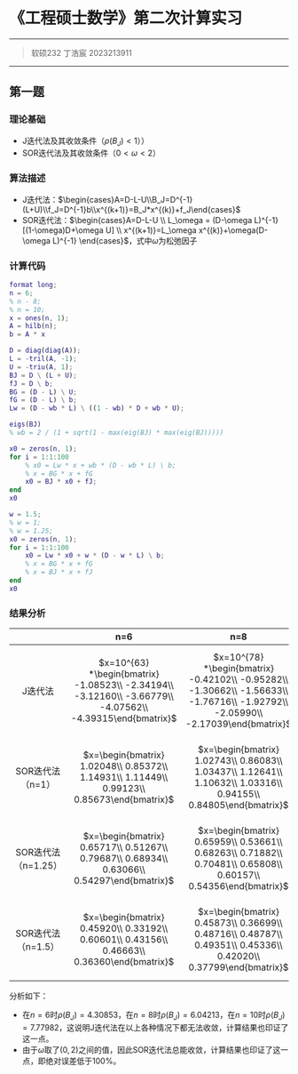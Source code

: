 # 《工程硕士数学》第二次计算实习

---

>   软硕232 丁浩宸 2023213911

---

## 第一题

### 理论基础

-   J迭代法及其收敛条件（$\rho(B_J)<1$））
-   SOR迭代法及其收敛条件（$0<\omega<2$）

### 算法描述

-   J迭代法：$\begin{cases}A=D-L-U\\B_J=D^{-1}(L+U)\\f_J=D^{-1}b\\x^{(k+1)}=B_J*x^{(k)}+f_J\end{cases}$
-   SOR迭代法：$\begin{cases}A=D-L-U \\ L_\omega = (D-\omega L)^{-1}[(1-\omega)D+\omega U] \\ x^{(k+1)}=L_\omega x^{(k)}+\omega(D-\omega L)^{-1} \end{cases}$，式中$\omega$为松弛因子

### 计算代码

```matlab
format long;
n = 6;
% n - 8;
% n = 10;
x = ones(n, 1);
A = hilb(n);
b = A * x

D = diag(diag(A));
L = -tril(A, -1);
U = -triu(A, 1);
BJ = D \ (L + U);
fJ = D \ b;
BG = (D - L) \ U;
fG = (D - L) \ b;
Lw = (D - wb * L) \ ((1 - wb) * D + wb * U);

eigs(BJ)
% wb = 2 / (1 + sqrt(1 - max(eig(BJ) * max(eig(BJ)))))

x0 = zeros(n, 1);
for i = 1:1:100
    % x0 = Lw * x + wb * (D - wb * L) \ b;
    % x = BG * x + fG
    x0 = BJ * x0 + fJ;
end
x0

w = 1.5;
% w = 1;
% w = 1.25;
x0 = zeros(n, 1);
for i = 1:1:100
    x0 = Lw * x0 + w * (D - w * L) \ b;
    % x = BG * x + fG
    % x = BJ * x + fJ
end
x0
```

### 结果分析

|                     |                             n=6                              |                             n=8                              |                             n=10                             |
| :-----------------: | :----------------------------------------------------------: | :----------------------------------------------------------: | :----------------------------------------------------------: |
|       J迭代法       | $x=10^{63} *\begin{bmatrix}  -1.08523\\  -2.34194\\  -3.12160\\ -3.66779\\  -4.07562\\ -4.39315\end{bmatrix}$ | $x=10^{78} *\begin{bmatrix}    -0.42102\\  -0.95282\\  -1.30662\\  -1.56633\\  -1.76716\\  -1.92792\\  -2.05990\\  -2.17039\end{bmatrix}$ | $x=10^{89} *\begin{bmatrix}    -0.33334\\  -0.77994\\  -1.09177\\  -1.32845\\  -1.51626\\  -1.66978\\  -1.79802\\  -1.90697\\  -2.00082\\  -2.08257\end{bmatrix}$ |
|  SOR迭代法（n=1）   | $x=\begin{bmatrix}   1.02048\\   0.85372\\   1.14931\\   1.11449\\   0.99123\\   0.85673\end{bmatrix}$ | $x=\begin{bmatrix}   1.02743\\   0.86083\\   1.03437\\   1.12641\\   1.10632\\   1.03316\\   0.94155\\   0.84805\end{bmatrix}$ | $x=\begin{bmatrix}  1.02107\\   0.94341\\   0.90452\\   1.05580\\   1.11823\\   1.10923\\   1.06077\\   0.99386\\   0.92051\\   0.84713\end{bmatrix}$ |
| SOR迭代法（n=1.25） | $x=\begin{bmatrix}   0.65717\\   0.51267\\   0.79687\\   0.68934\\   0.63066\\   0.54297\end{bmatrix}$ | $x=\begin{bmatrix}   0.65959\\   0.53661\\   0.68263\\   0.71882\\   0.70481\\   0.65808\\   0.60157\\   0.54356\end{bmatrix}$ | $x=\begin{bmatrix}   0.65218\\   0.61610\\   0.55101\\   0.69523\\   0.71398\\   0.71007\\   0.67754\\   0.63557\\   0.58932\\   0.54314\end{bmatrix}$ |
| SOR迭代法（n=1.5）  | $x=\begin{bmatrix}   0.45920\\   0.33192\\   0.60601\\   0.43156\\   0.46663\\   0.36360\end{bmatrix}$ | $x=\begin{bmatrix}   0.45873\\   0.36699\\   0.48716\\   0.48787\\   0.49351\\   0.45336\\   0.42020\\   0.37799\end{bmatrix}$ | $x=\begin{bmatrix}   0.45149\\   0.44056\\   0.35223\\   0.51332\\   0.47726\\   0.50380\\   0.46408\\   0.44471\\   0.40771\\   0.37867\end{bmatrix}$ |

分析如下：

-   在$n=6$时$\rho(B_J)=4.30853$，在$n=8$时$\rho(B_J)=6.04213$，在$n=1$0时$\rho(B_J)=7.77982$，这说明J迭代法在以上各种情况下都无法收敛，计算结果也印证了这一点。
-   由于$\omega$取了$(0,2)$之间的值，因此SOR迭代法总能收敛，计算结果也印证了这一点，即绝对误差低于100%。